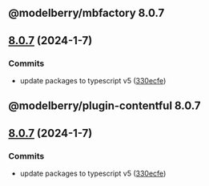 ## @modelberry/mbfactory 8.0.7

## [8.0.7](https://github.com/modelberry/factory/compare/8.0.6...8.0.7) (2024-1-7)


### Commits

* update packages to typescript v5 ([330ecfe](https://github.com/modelberry/factory/commit/330ecfede51cb3c7f20eceed776231eb0ea11218))



## @modelberry/plugin-contentful 8.0.7

## [8.0.7](https://github.com/modelberry/factory/compare/8.0.6...8.0.7) (2024-1-7)


### Commits

* update packages to typescript v5 ([330ecfe](https://github.com/modelberry/factory/commit/330ecfede51cb3c7f20eceed776231eb0ea11218))


